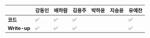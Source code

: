 |              | 강동인 | 배하람 | 김용주 | 박하윤 | 지승윤 | 유예찬 |
| ------------ | ------ | ------ | ------ | ------ | ------ | ------------ |
| **코드**     |✅|:white_check_mark:| :white_check_mark: |        |        |:white_check_mark:|
| **Write-up** |✅|:white_check_mark:| :white_check_mark: |        |        |:white_check_mark:|

